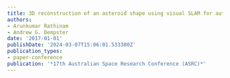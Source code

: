 ```yaml
---
title: 3D reconstruction of an asteroid shape using visual SLAM for autonomous navigation
authors:
- Arunkumar Rathinam
- Andrew G. Dempster
date: '2017-01-01'
publishDate: '2024-03-07T15:06:01.533380Z'
publication_types:
- paper-conference
publication: '*17th Australian Space Research Conference (ASRC)*'
---
```

